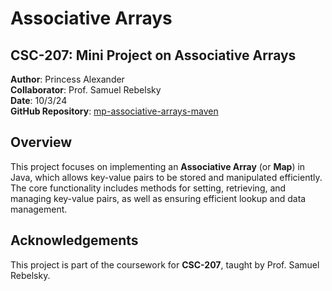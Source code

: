Associative Arrays
==================

## CSC-207: Mini Project on Associative Arrays

**Author**: Princess Alexander  
**Collaborator**: Prof. Samuel Rebelsky  
**Date**: 10/3/24  
**GitHub Repository**: [mp-associative-arrays-maven](https://github.com/princess-d-alexander/mp-associative-arrays-maven)

## Overview

This project focuses on implementing an **Associative Array** (or **Map**) in Java, which allows key-value pairs to be stored and manipulated efficiently. The core functionality includes methods for setting, retrieving, and managing key-value pairs, as well as ensuring efficient lookup and data management.

## Acknowledgements
This project is part of the coursework for **CSC-207**, taught by Prof. Samuel Rebelsky.
